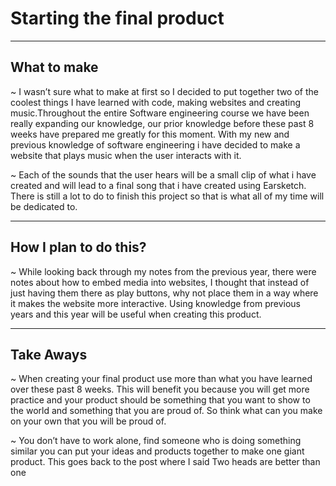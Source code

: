 # Starting the final product

---

## What to make

~ I wasn’t sure what to make at first so I decided to put together two of the coolest things I have learned with code, making websites and creating music.Throughout the entire Software engineering course we have been really expanding our knowledge, our prior knowledge before these past 8 weeks have prepared me greatly for this moment. With my new and previous knowledge of software engineering i have decided to make a website that plays music when the user interacts with it. 

~ Each of the sounds that the user hears will be a small clip of what i have created and will lead to a final song that i have created using Earsketch. There is still a lot to do to finish this project so that is what all of my time will be dedicated to.

---

## How I plan to do this?

~ While looking back through my notes from the previous year, there were notes about how to embed media into websites, I thought that instead of just having them there as play buttons, why not place them in a way where it makes the website more interactive. Using knowledge from previous years and this year will be useful when creating this product.

---

## Take Aways

~ When creating your final product use more than what you have learned over these past 8 weeks. This will benefit you because you will get more practice and your product should be something that you want to show to the world and something that you are proud of. So think what can you make on your own that you will be proud of.

~ You don’t have to work alone, find someone who is doing something similar you can put your ideas and products together to make one giant product. This goes back to the post where I said Two heads are better than one 
